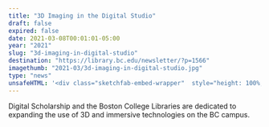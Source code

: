 ```yaml
---
title: "3D Imaging in the Digital Studio"
draft: false
expired: false
date: 2021-03-08T00:01:01-05:00
year: "2021"
slug: "3d-imaging-in-digital-studio"
destination: "https://library.bc.edu/newsletter/?p=1566"
imagethumb: "2021-03/3d-imaging-in-digital-studio.jpg"
type: "news"
unsafeHTML: '<div class="sketchfab-embed-wrapper"  style="height: 100%; width: 100%"><iframe title="A 3D model" src="https://sketchfab.com/models/4127eb5bcea44daa81cc591a75cb6f49/embed?autostart=0&amp;ui_controls=1&amp;ui_infos=1&amp;ui_inspector=1&amp;ui_stop=1&amp;ui_watermark=1&amp;ui_watermark_link=1" allow="autoplay; fullscreen; vr" mozallowfullscreen="true" webkitallowfullscreen="true" frameborder="0" style="height: 100%; width: 100%"></iframe></div>'
---
```


Digital Scholarship and the Boston College Libraries are dedicated to expanding the use of 3D and immersive technologies on the BC campus.